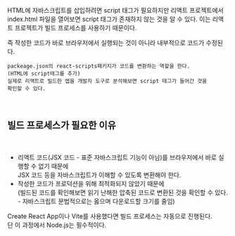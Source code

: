 HTML에 자바스크립트를 삽입하려면 script 태그가 필요하지만
리액트 프로젝트에서 index.html 파일을 열어보면 script 태그가 존재하지 않는 것을 알 수 있다.
이는 리액트 프로젝트가 빌드 프로세스를 사용하기 때문이다.

즉 작성한 코드가 바로 브라우저에서 실행되는 것이 아니라 내부적으로 코드가 수정된다.

    packeage.json의 react-scripts패키지가 코드를 변환하는 역할을 한다.
    (HTML에 script태그를 추가)
    실제로 리액트로 빌드한 앱을 개발자 도구로 분석해보면 script 태그가 들어간 것을
    확인할 수 있다.

<br>

## 빌드 프로세스가 필요한 이유

<br>

-   리액트 코드(JSX 코드 - 표준 자바스크립트 기능이 아님)를 브라우저에서 바로 실행할 수 없기 때문에<br>
    JSX 코드 등을 자바스크립트가 이해할 수 있도록 변환해야 한다.
-   작성한 코드가 프로덕션을 위해 최적화되지 않았기 때문에<br>
    (빌드된 코드를 확인해보면 읽기 난해한 압축된 코드로 변환된 것을 확인할 수 있다.<br>
    \- 자바스크립트 문법적으로는 옳으며 다운로드할 크기를 줄임)

Create React App이나 Vite를 사용했다면 빌드 프로세스는 자동으로 진행된다.<br>
단 이 과정에서 Node.js는 필수적이다.
